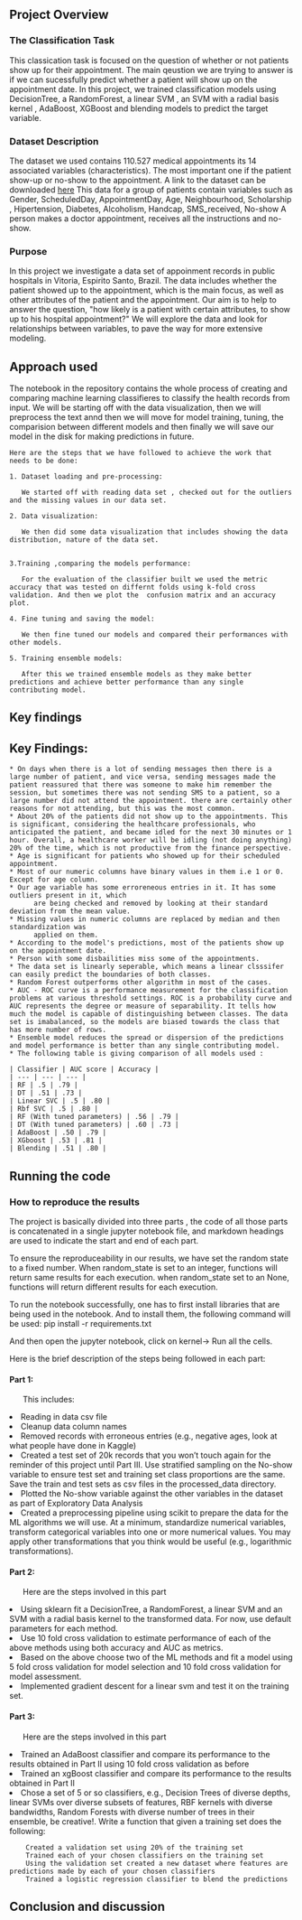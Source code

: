 ## Project Overview <a name ="overview"> </a>
### The Classification Task

This classication task is focused on the question of whether or not patients show up for their appointment. The main qeustion we are trying to answer is if we can sucessfully predict whether a patient will show up on the appointment date. In this project, we trained classification models using DecisionTree, a RandomForest, a linear SVM , an SVM with a radial basis kernel , AdaBoost, XGBoost and blending models to predict the target variable. 

### Dataset Description

The dataset we used contains 110.527 medical appointments its 14 associated variables (characteristics). The most important one if the patient show-up or no-show to the appointment. A link to the dataset can be downloaded [here](https://www.kaggle.com/joniarroba/noshowappointments)
This data for a group of patients contain variables such as Gender, ScheduledDay, AppointmentDay, Age, Neighbourhood, Scholarship , Hipertension, Diabetes, Alcoholism, Handcap, SMS_received, No-show A person makes a doctor appointment, receives all the instructions and no-show. 

### Purpose

In this project we investigate a data set of appoinment records in public hospitals in Vitoria, Espirito Santo, Brazil. The data includes whether the patient showed up to the appointment, which is the main focus, as well as other attributes of the patient and the appointment. Our aim is to help to answer the question, "how likely is a patient with certain attributes, to show up to his hospital appointment?" We will explore the data and look for relationships between variables, to pave the way for more extensive modeling.


## Approach used <a name ="overview"> </a>


The notebook in the repository contains the whole process of creating and comparing machine learning classifieres to classify the health records from input. We will be starting off with the data visualization, then we will preprocess the text annd then we will move for model training, tuning, the comparision between different models and then finally we will save our model in the disk for making predictions in future.
    
    Here are the steps that we have followed to achieve the work that needs to be done:
    
    1. Dataset loading and pre-processing:

       We started off with reading data set , checked out for the outliers and the missing values in our data set.

    2. Data visualization:

       We then did some data visualization that includes showing the data distribution, nature of the data set.
    
    
    3.Training ,comparing the models performance:
    
       For the evaluation of the classifier built we used the metric accuracy that was tested on differnt folds using k-fold cross validation. And then we plot the  confusion matrix and an accuracy plot.
    
    4. Fine tuning and saving the model:
    
       We then fine tuned our models and compared their performances with other models.
    
    5. Training ensemble models:
    
       After this we trained ensemble models as they make better predictions and achieve better performance than any single contributing model.  


## Key findings <a name ="overview"> </a>

## Key Findings:
    
    * On days when there is a lot of sending messages then there is a large number of patient, and vice versa, sending messages made the patient reassured that there was someone to make him remember the session, but sometimes there was not sending SMS to a patient, so a large number did not attend the appointment. there are certainly other reasons for not attending, but this was the most common.
    * About 20% of the patients did not show up to the appointments. This is significant, considering the healthcare professionals, who anticipated the patient, and became idled for the next 30 minutes or 1 hour. Overall, a healthcare worker will be idling (not doing anything) 20% of the time, which is not productive from the finance perspective.
    * Age is significant for patients who showed up for their scheduled appointment.
    * Most of our numeric columns have binary values in them i.e 1 or 0. Except for age column.    
    * Our age variable has some erroreneous entries in it. It has some outliers present in it, which 
          are being checked and removed by looking at their standard deviation from the mean value.
    * Missing values in numeric columns are replaced by median and then standardization was 
          applied on them.
    * According to the model's predictions, most of the patients show up on the appointment date.
    * Person with some disbailities miss some of the appointments.
    * The data set is linearly seperable, which means a linear clsssifer can easily predict the boundaries of both classes.
    * Random Forest outperforms other algorithm in most of the cases.
    * AUC - ROC curve is a performance measurement for the classification problems at various threshold settings. ROC is a probability curve and AUC represents the degree or measure of separability. It tells how much the model is capable of distinguishing between classes. The data set is imabalanced, so the models are biased towards the class that has more number of rows.
    * Ensemble model reduces the spread or dispersion of the predictions and model performance is better than any single contributing model. 
    * The following table is giving comparison of all models used :
    
    | Classifier | AUC score | Accuracy |
    | --- | --- | --- |
    | RF | .5 | .79 |
    | DT | .51 | .73 |
    | Linear SVC | .5 | .80 |
    | Rbf SVC | .5 | .80 |
    | RF (With tuned parameters) | .56 | .79 |
    | DT (With tuned parameters) | .60 | .73 |
    | AdaBoost | .50 | .79 |
    | XGboost | .53 | .81 |
    | Blending | .51 | .80 |
    

## Running the code <a name ="overview"> </a>
###  How to reproduce the results
The project is basically divided into three parts , the code of all those parts is concatenated in a single jupyter notebook file, and markdown headings are used
to indicate the start and end of each part. 

To ensure the reproduceability in our results, we have set the random state to a fixed number. When random_state is set to an integer, functions will return same results for each execution. when random_state set to an None, functions will return different results for each execution. 

To run the notebook successfully, one has to first install libraries that are being used in the notebook. And to install them, the following command will be used:
pip install -r requirements.txt

And then open the jupyter notebook, click on kernel-> Run all the cells.

Here is the brief description of the steps being followed in each part:

#### Part 1:

<ul> This includes: </ul>

<li>Reading in data csv file </li>

<li>Cleanup data column names </li>

<li>Removed records with erroneous entries (e.g., negative ages, look at what people have done in Kaggle) </li>

<li>Created a test set of 20k records that you won’t touch again for the reminder of this project until Part III. Use stratified sampling on the No-show variable to ensure test set and training set class proportions are the same. Save the train and test sets as csv files in the processed_data directory. </li>

<li>Plotted the No-show variable against the other variables in the dataset as part of Exploratory Data Analysis </li>

<li>Created a preprocessing pipeline using scikit to prepare the data for the ML algorithms we will use. At a minimum, standardize numerical variables, transform categorical variables into one or more numerical values. You may apply other transformations that you think would be useful (e.g., logarithmic transformations).</li>





#### Part 2:

<ul>  Here are the steps involved in this part </ul>  

<li> Using sklearn fit a DecisionTree, a RandomForest, a linear SVM and an SVM with a radial basis kernel to the transformed data. For now, use default parameters for each method. </li>

<li> Use 10 fold cross validation to estimate performance of each of the above methods using both accuracy and AUC as metrics. </li>

<li> Based on the above choose two of the ML methods and fit a model using 5 fold cross validation for model selection and 10 fold cross validation for model assessment. </li>

<li> Implemented gradient descent for a linear svm and test it on the training set. </li>


#### Part 3:

<ul>  Here are the steps involved in this part </ul>  

<li>Trained an AdaBoost classifier and compare its performance to the results obtained in Part II using 10 fold cross validation as before </li>

<li>Trained an xgBoost classifier and compare its performance to the results obtained in Part II </li>

<li>Chose a set of 5 or so classifiers, e.g., Decision Trees of diverse depths, linear SVMs over diverse subsets of features, RBF kernels with diverse bandwidths, Random Forests with diverse number of trees in their ensemble, be creative!. Write a function that given a training set does the following: </li>

        Created a validation set using 20% of the training set
        Trained each of your chosen classifiers on the training set
        Using the validation set created a new dataset where features are predictions made by each of your chosen classifiers
        Trained a logistic regression classifier to blend the predictions



## Conclusion and discussion <a name ="overview"> </a>

